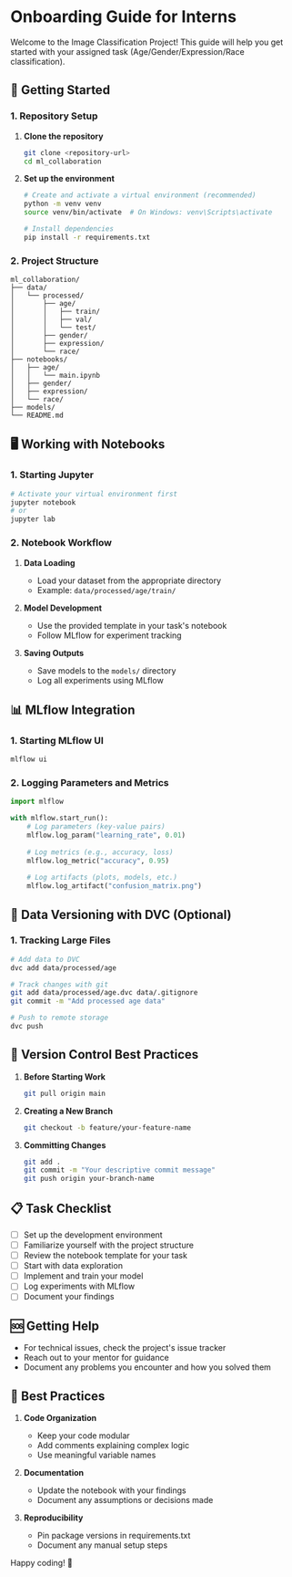 # Onboarding Guide for Interns

Welcome to the Image Classification Project! This guide will help you get started with your assigned task (Age/Gender/Expression/Race classification).

## 🚀 Getting Started

### 1. Repository Setup

1. **Clone the repository**
   ```bash
   git clone <repository-url>
   cd ml_collaboration
   ```

2. **Set up the environment**
   ```bash
   # Create and activate a virtual environment (recommended)
   python -m venv venv
   source venv/bin/activate  # On Windows: venv\Scripts\activate
   
   # Install dependencies
   pip install -r requirements.txt
   ```

### 2. Project Structure

```
ml_collaboration/
├── data/
│   └── processed/
│       ├── age/
│       │   ├── train/
│       │   ├── val/
│       │   └── test/
│       ├── gender/
│       ├── expression/
│       └── race/
├── notebooks/
│   ├── age/
│   │   └── main.ipynb
│   ├── gender/
│   ├── expression/
│   └── race/
├── models/
└── README.md
```

## 🖥️ Working with Notebooks

### 1. Starting Jupyter

```bash
# Activate your virtual environment first
jupyter notebook
# or
jupyter lab
```

### 2. Notebook Workflow

1. **Data Loading**
   - Load your dataset from the appropriate directory
   - Example: `data/processed/age/train/`

2. **Model Development**
   - Use the provided template in your task's notebook
   - Follow MLflow for experiment tracking

3. **Saving Outputs**
   - Save models to the `models/` directory
   - Log all experiments using MLflow

## 📊 MLflow Integration

### 1. Starting MLflow UI

```bash
mlflow ui
```

### 2. Logging Parameters and Metrics

```python
import mlflow

with mlflow.start_run():
    # Log parameters (key-value pairs)
    mlflow.log_param("learning_rate", 0.01)
    
    # Log metrics (e.g., accuracy, loss)
    mlflow.log_metric("accuracy", 0.95)
    
    # Log artifacts (plots, models, etc.)
    mlflow.log_artifact("confusion_matrix.png")
```

## 📁 Data Versioning with DVC (Optional)

### 1. Tracking Large Files

```bash
# Add data to DVC
dvc add data/processed/age

# Track changes with git
git add data/processed/age.dvc data/.gitignore
git commit -m "Add processed age data"

# Push to remote storage
dvc push
```

## 🔄 Version Control Best Practices

1. **Before Starting Work**
   ```bash
   git pull origin main
   ```

2. **Creating a New Branch**
   ```bash
   git checkout -b feature/your-feature-name
   ```

3. **Committing Changes**
   ```bash
   git add .
   git commit -m "Your descriptive commit message"
   git push origin your-branch-name
   ```

## 📋 Task Checklist

- [ ] Set up the development environment
- [ ] Familiarize yourself with the project structure
- [ ] Review the notebook template for your task
- [ ] Start with data exploration
- [ ] Implement and train your model
- [ ] Log experiments with MLflow
- [ ] Document your findings

## 🆘 Getting Help

- For technical issues, check the project's issue tracker
- Reach out to your mentor for guidance
- Document any problems you encounter and how you solved them

## 📝 Best Practices

1. **Code Organization**
   - Keep your code modular
   - Add comments explaining complex logic
   - Use meaningful variable names

2. **Documentation**
   - Update the notebook with your findings
   - Document any assumptions or decisions made

3. **Reproducibility**
   - Pin package versions in requirements.txt
   - Document any manual setup steps

Happy coding! 🚀

